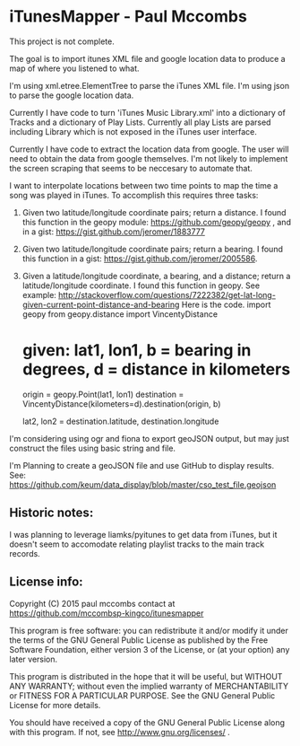 iTunesMapper - Paul Mccombs
===========================

This project is not complete.

The goal is to import itunes XML file and google location data to produce a map of where you listened to what.

I'm using xml.etree.ElementTree to parse the iTunes XML file. I'm using json to parse the google location data.

Currently I have code to turn 'iTunes Music Library.xml' into a dictionary of Tracks and a dictionary of Play Lists. Currently all play Lists are parsed including Library which is not exposed in the iTunes user interface.

Currently I have code to extract the location data from google. The user will need to obtain the data from google themselves. I'm not likely to implement the screen scraping that seems to be neccesary to automate that.

I want to interpolate locations between two time points to map the time a song was played in iTunes. To accomplish this requires three tasks:

1. Given two latitude/longitude coordinate pairs; return a distance. I found this function in the geopy module: https://github.com/geopy/geopy , and in a gist: https://gist.github.com/jeromer/1883777

2. Given two latitude/longitude coordinate pairs; return a bearing. I found this function in a gist: https://gist.github.com/jeromer/2005586.

3. Given a latitude/longitude coordinate, a bearing, and a distance; return a latitude/longitude coordinate. I found this function in geopy. See example: http://stackoverflow.com/questions/7222382/get-lat-long-given-current-point-distance-and-bearing
Here is the code.
    import geopy
    from geopy.distance import VincentyDistance
    
    # given: lat1, lon1, b = bearing in degrees, d = distance in kilometers
    
    origin = geopy.Point(lat1, lon1)
    destination = VincentyDistance(kilometers=d).destination(origin, b)
    
    lat2, lon2 = destination.latitude, destination.longitude

I'm considering using ogr and fiona to export geoJSON output, but may just construct the files using basic string and file.

I'm Planning to create a geoJSON file and use GitHub to display results. See: https://github.com/keum/data_display/blob/master/cso_test_file.geojson 

Historic notes:
---------------

I was planning to leverage liamks/pyitunes to get data from iTunes, but it doesn't seem to accomodate relating playlist tracks to the main track records.

License info:
-------------

Copyright (C) 2015  paul mccombs
contact at https://github.com/mccombsp-kingco/itunesmapper

This program is free software: you can redistribute it and/or modify
it under the terms of the GNU General Public License as published by
the Free Software Foundation, either version 3 of the License, or
(at your option) any later version.

This program is distributed in the hope that it will be useful,
but WITHOUT ANY WARRANTY; without even the implied warranty of
MERCHANTABILITY or FITNESS FOR A PARTICULAR PURPOSE.  See the
GNU General Public License for more details.

You should have received a copy of the GNU General Public License
along with this program.  If not, see http://www.gnu.org/licenses/ .
